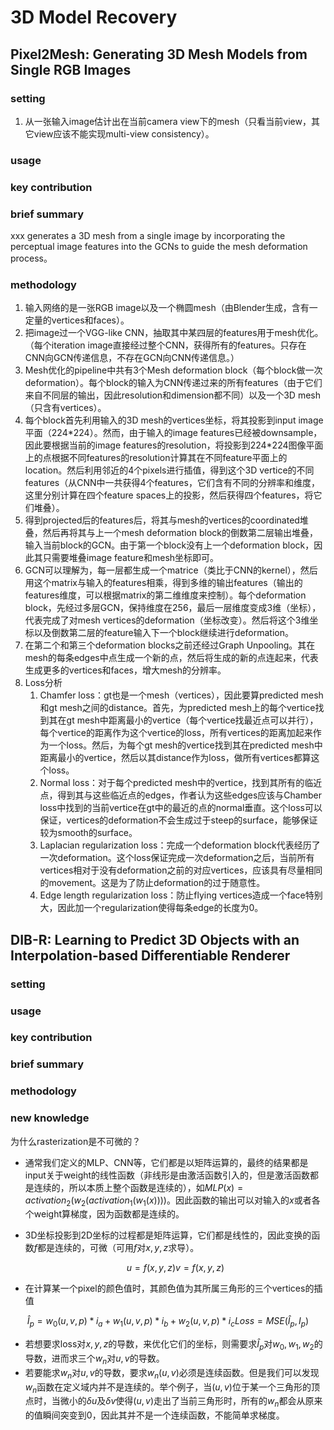 # 3D Model Recovery

## Pixel2Mesh: Generating 3D Mesh Models from Single RGB Images

### setting
1. 从一张输入image估计出在当前camera view下的mesh（只看当前view，其它view应该不能实现multi-view consistency）。

### usage

### key contribution

### brief summary
xxx generates a 3D mesh from a single image by incorporating the perceptual image features into the GCNs to guide the mesh deformation process。

### methodology
1. 输入网络的是一张RGB image以及一个椭圆mesh（由Blender生成，含有一定量的vertices和faces）。
2. 把image过一个VGG-like CNN，抽取其中某四层的features用于mesh优化。（每个iteration image直接经过整个CNN，获得所有的features。只存在CNN向GCN传递信息，不存在GCN向CNN传递信息。）
3. Mesh优化的pipeline中共有3个Mesh deformation block（每个block做一次deformation）。每个block的输入为CNN传递过来的所有features（由于它们来自不同层的输出，因此resolution和dimension都不同）以及一个3D mesh（只含有vertices）。
4. 每个block首先利用输入的3D mesh的vertices坐标，将其投影到input image平面（224\*224）。然而，由于输入的image features已经被downsample，因此要根据当前的image features的resolution，将投影到224\*224图像平面上的点根据不同features的resolution计算其在不同feature平面上的location。然后利用邻近的4个pixels进行插值，得到这个3D vertice的不同features（从CNN中一共获得4个features，它们含有不同的分辨率和维度，这里分别计算在四个feature spaces上的投影，然后获得四个features，将它们堆叠）。
5. 得到projected后的features后，将其与mesh的vertices的coordinated堆叠，然后再将其与上一个mesh deformation block的倒数第二层输出堆叠，输入当前block的GCN。由于第一个block没有上一个deformation block，因此其只需要堆叠image feature和mesh坐标即可。
6. GCN可以理解为，每一层都生成一个matrice（类比于CNN的kernel），然后用这个matrix与输入的features相乘，得到多维的输出features（输出的features维度，可以根据matrix的第二维维度来控制）。每个deformation block，先经过多层GCN，保持维度在256，最后一层维度变成3维（坐标），代表完成了对mesh vertices的deformation（坐标改变）。然后将这个3维坐标以及倒数第二层的feature输入下一个block继续进行deformation。
7. 在第二个和第三个deformation blocks之前还经过Graph Unpooling。其在mesh的每条edges中点生成一个新的点，然后将生成的新的点连起来，代表生成更多的vertices和faces，增大mesh的分辨率。
8. Loss分析
   1. Chamfer loss：gt也是一个mesh（vertices），因此要算predicted mesh和gt mesh之间的distance。首先，为predicted mesh上的每个vertice找到其在gt mesh中距离最小的vertice（每个vertice找最近点可以并行），每个vertice的距离作为这个vertice的loss，所有vertices的距离加起来作为一个loss。然后，为每个gt mesh的vertice找到其在predicted mesh中距离最小的vertice，然后以其distance作为loss，做所有vertices都算这个loss。
   2. Normal loss：对于每个predicted mesh中的vertice，找到其所有的临近点，得到其与这些临近点的edges，作者认为这些edges应该与Chamber loss中找到的当前vertice在gt中的最近的点的normal垂直。这个loss可以保证，vertices的deformation不会生成过于steep的surface，能够保证较为smooth的surface。
   3. Laplacian regularization loss：完成一个deformation block代表经历了一次deformation。这个loss保证完成一次deformation之后，当前所有vertices相对于没有deformation之前的对应vertices，应该具有尽量相同的movement。这是为了防止deformation的过于随意性。
   4. Edge length regularization loss：防止flying vertices造成一个face特别大，因此加一个regularization使得每条edge的长度为0。

## DIB-R: Learning to Predict 3D Objects with an Interpolation-based Differentiable Renderer

### setting

### usage

### key contribution

### brief summary

### methodology

### new knowledge
为什么rasterization是不可微的？

- 通常我们定义的MLP、CNN等，它们都是以矩阵运算的，最终的结果都是input关于weight的线性函数（非线形是由激活函数引入的，但是激活函数都是连续的，所以本质上整个函数是连续的），如$MLP(x)= activation_2(w_2(activation_1(w_1(x))))$。因此函数的输出可以对输入的$x$或者各个weight算梯度，因为函数都是连续的。
- 3D坐标投影到2D坐标的过程都是矩阵运算，它们都是线性的，因此变换的函数$f$都是连续的，可微（可用$f$对$x,y,z$求导）。

  $$
    u = f(x, y, z)
    v = f(x, y, z)
  $$

- 在计算某一个pixel的颜色值时，其颜色值为其所属三角形的三个vertices的插值

$$
\hat{I}_p = w_0(u, v, p) * i_a + w_1(u, v, p) * i_b + w_2(u, v, p) * i_c
Loss = MSE(\hat{I}_p, I_p)
$$

- 若想要求loss对$x,y,z$的导数，来优化它们的坐标，则需要求$\hat{I}_p$对$w_0,w_1,w_2$的导数，进而求三个$w_n$对$u,v$的导数。
- 若要能求$w_n$对$u,v$的导数，要求$w_n(u,v)$必须是连续函数。但是我们可以发现$w_n$函数在定义域内并不是连续的。举个例子，当$(u, v)$位于某一个三角形的顶点时，当微小的$\delta u$及$\delta v$使得$(u,v)$走出了当前三角形时，所有的$w_n$都会从原来的值瞬间突变到0，因此其并不是一个连续函数，不能简单求梯度。